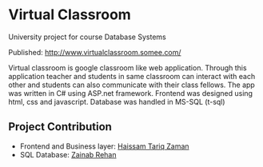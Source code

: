 # Virtual Classroom

University project for course Database Systems

Published: http://www.virtualclassroom.somee.com/

Virtual classroom is google classroom like web application. Through this application teacher and students in same classroom can interact with each other and students can also communicate with their class fellows. The app was written in C# using ASP.net framework. Frontend was designed using html, css and javascript. Database was handled in MS-SQL (t-sql)

## Project Contribution

- Frontend and Business layer: [Haissam Tariq Zaman](https://github.com/haissamtariqzaman)
- SQL Database: [Zainab Rehan](https://github.com/zainab-rehan)

